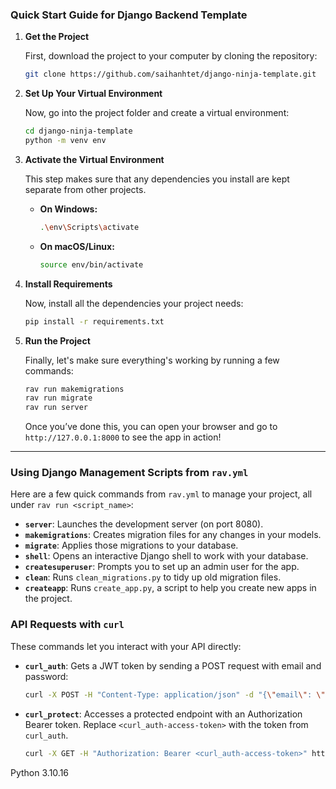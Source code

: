 ### Quick Start Guide for Django Backend Template

1. **Get the Project**

   First, download the project to your computer by cloning the repository:
   ```bash
   git clone https://github.com/saihanhtet/django-ninja-template.git
   ```

2. **Set Up Your Virtual Environment**

   Now, go into the project folder and create a virtual environment:
   ```bash
   cd django-ninja-template
   python -m venv env
   ```

3. **Activate the Virtual Environment**

   This step makes sure that any dependencies you install are kept separate from other projects.

   - **On Windows:**
     ```bash
     .\env\Scripts\activate
     ```
   - **On macOS/Linux:**
     ```bash
     source env/bin/activate
     ```

4. **Install Requirements**

   Now, install all the dependencies your project needs:
   ```bash
   pip install -r requirements.txt
   ```

5. **Run the Project**

   Finally, let's make sure everything's working by running a few commands:
   ```bash
   rav run makemigrations
   rav run migrate
   rav run server
   ```

   Once you’ve done this, you can open your browser and go to `http://127.0.0.1:8000` to see the app in action!

---

### Using Django Management Scripts from `rav.yml`

Here are a few quick commands from `rav.yml` to manage your project, all under `rav run <script_name>`:

- **`server`**: Launches the development server (on port 8080).
- **`makemigrations`**: Creates migration files for any changes in your models.
- **`migrate`**: Applies those migrations to your database.
- **`shell`**: Opens an interactive Django shell to work with your database.
- **`createsuperuser`**: Prompts you to set up an admin user for the app.
- **`clean`**: Runs `clean_migrations.py` to tidy up old migration files.
- **`createapp`**: Runs `create_app.py`, a script to help you create new apps in the project.

### API Requests with `curl`

These commands let you interact with your API directly:

- **`curl_auth`**: Gets a JWT token by sending a POST request with email and password:
  ```bash
  curl -X POST -H "Content-Type: application/json" -d "{\"email\": \"testuser@gmail.com\", \"password\": \"testuser123\"}" http://127.0.0.1:8080/api/token/pair
  ```

- **`curl_protect`**: Accesses a protected endpoint with an Authorization Bearer token. Replace `<curl_auth-access-token>` with the token from `curl_auth`.
  ```bash
  curl -X GET -H "Authorization: Bearer <curl_auth-access-token>" http://127.0.0.1:8080/api/me
  ```


Python 3.10.16
